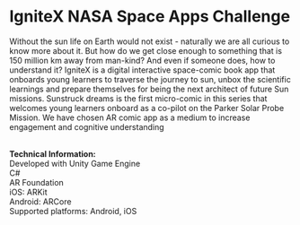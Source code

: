 # IgniteX NASA Space Apps Challenge

Without the sun life on Earth would not exist - naturally we are all curious to know more about it. But how do we get close enough to something that is 150 million km away from man-kind? And even if someone does, how to understand it? IgniteX is a digital interactive space-comic book app that onboards young learners to traverse the journey to sun, unbox the scientific learnings and prepare themselves for being the next architect of future Sun missions. Sunstruck dreams is the first micro-comic in this series that welcomes young learners onboard as a co-pilot on the Parker Solar Probe Mission. We have chosen AR comic app as a medium to increase engagement and cognitive understanding

<br />
<b>Technical Information:</b><br />
Developed with Unity Game Engine<br />
C#<br />
AR Foundation<br />
iOS: ARKit<br />
Android: ARCore<br />
Supported platforms: Android, iOS
